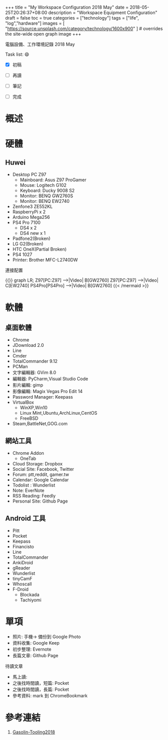 +++
title = "My Workspace Configuration 2018 May"
date = 2018-05-25T20:26:37+08:00
description = "Workspace Equipment Configuration"
draft = false
toc = true
categories = ["technology"]
tags = ["life", "log","hardware"]
images = [
  "https://source.unsplash.com/category/technology/1600x900"
] # overrides the site-wide open graph image
+++

電腦設備、工作環境記錄 2018 May



<!--more-->

Task list: :smile:

- [x] 初稿
- [ ] 再讀
- [ ] 筆記
- [ ] 完成


# 概述

# 硬體

## Huwei

* Desktop PC Z97
    * Mainboard: Asus Z97 ProGamer
    * Mouse: Logitech G102
    * Keyboard: Ducky 9008 S2
    * Monitor: BENQ GW2760S
    * Monitor: BENQ EW2740
* Zenfone3 ZE552KL
* RaspberryPi x 2
* Arduino Mega256
* PS4 Pro 7100
    * DS4 x 2 
    * DS4 new x 1
* Padfone2(Broken)
* LG G2(Broken)
* HTC OneX(Partial Broken)
* PS4 1027
* Printer: Brother MFC-L2740DW

連接配置

{{<mermaid align="left">}}
graph LR;
    Z97[PC:Z97] -->|Video| B[GW2760]
    Z97[PC:Z97] -->|Video| C[EW2740]
    PS4Pro[PS4Pro] -->|Video| B[GW2760]
{{< /mermaid >}}

# 軟體

## 桌面軟體


* Chrome
* JDownload 2.0
* Line
* Cmder
* TotalCommander 9.12
* PCMan
* 文字編輯器: GVim 8.0
* 編輯器: PyCharm,Visual Studio Code
* 影片編輯: gimp
* 影像編輯: Magix Vegas Pro Edit 14
* Password Manager: Keepass
* VirtualBox
    * WinXP,Win10
    * Linux Mint,Ubuntu,ArchLinux,CentOS
    * FreeBSD
* Steam,BattleNet,GOG.com


## 網站工具

* Chrome Addon
    * OneTab
* Cloud Storage: Dropbox
* Social Site: Facebook, Twitter
* Forum: ptt,reddit, gamer.tw
* Calendar: Google Calendar
* Todolist : Wunderlist
* Note: EverNote
* RSS Reading: Feedly
* Personal Site: Github Page

## Android 工具

* Pitt
* Pocket
* Keepass
* Financisto
* Line
* TotalCommander
* AnkiDroid
* gReader
* Wunderlist
* tinyCamF
* Whoscall
* F-Droid
    * Blockada
    * Tachiyomi

# 單項

- 照片: 手機-> 備份到 Google Photo
- 資料收集: Google Keep
- 初步整理: Evernote
- 長篇文章: Github Page

待讀文章

- 馬上讀:
- 之後找時間讀，短篇: Pocket
- 之後找時間讀，長篇: Pocket
- 參考資料: mark 到 ChromeBookmark



# 參考連結

1. [Gasolin-Tooling2018](https://blog.gasolin.idv.tw/2018/05/24/tooling-in-2018-jun/)


